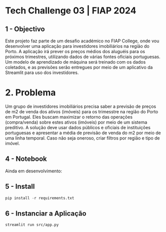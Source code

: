 # Tech Challenge 03 | FIAP 2024

## 1 - Objectivo

Este projeto faz parte de um desafio académico no FIAP College, onde vou desenvolver uma aplicação para investidores imobiliários na região do Porto. A aplicação irá prever os preços médios dos aluguéis para os próximos trimestres, utilizando dados de várias fontes oficiais portuguesas. Um modelo de aprendizado de máquina será treinado com os dados coletados, e as previsões serão entregues por meio de um aplicativo da Streamlit para uso dos investidores.

# 2. Problema

Um grupo de investidores imobiliários precisa saber a previsão de preços de m2 de venda dos ativos (imóveis) para os trimesstre na região do Porto em Portugal.
Eles buscam maximizar o retorno das operações (compra/venda) sobre estes ativos (imóveis) por meio de um sistema preditivo.
A solução deve usar dados públicos e oficiais de instituições portuguesas e apresentar a média de previsão de venda do m2 por meio de uma linha temporal.
Caso não seja oneroso, criar filtros por região e tipo de imóvel.

## 4 - Notebook

Ainda em desenvolvimento:

## 5 - Install

```python
pip install -r requirements.txt
```

## 6 - Instanciar a Aplicação 

```console
streamlit run src/app.py
```